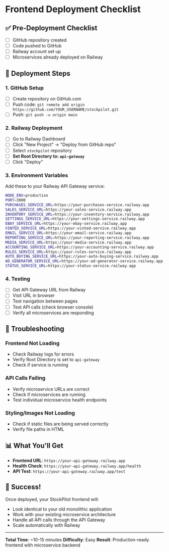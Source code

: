 # Frontend Deployment Checklist

## ✅ Pre-Deployment Checklist

- [ ] GitHub repository created
- [ ] Code pushed to GitHub
- [ ] Railway account set up
- [ ] Microservices already deployed on Railway

## 🚀 Deployment Steps

### 1. GitHub Setup
- [ ] Create repository on GitHub.com
- [ ] Push code: `git remote add origin https://github.com/YOUR_USERNAME/stockpilot.git`
- [ ] Push: `git push -u origin main`

### 2. Railway Deployment
- [ ] Go to Railway Dashboard
- [ ] Click "New Project" → "Deploy from GitHub repo"
- [ ] Select `stockpilot` repository
- [ ] **Set Root Directory to: `api-gateway`**
- [ ] Click "Deploy"

### 3. Environment Variables
Add these to your Railway API Gateway service:

```bash
NODE_ENV=production
PORT=3000
PURCHASES_SERVICE_URL=https://your-purchases-service.railway.app
SALES_SERVICE_URL=https://your-sales-service.railway.app
INVENTORY_SERVICE_URL=https://your-inventory-service.railway.app
SETTINGS_SERVICE_URL=https://your-settings-service.railway.app
EBAY_SERVICE_URL=https://your-ebay-service.railway.app
VINTED_SERVICE_URL=https://your-vinted-service.railway.app
EMAIL_SERVICE_URL=https://your-email-service.railway.app
REPORTING_SERVICE_URL=https://your-reporting-service.railway.app
MEDIA_SERVICE_URL=https://your-media-service.railway.app
ACCOUNTING_SERVICE_URL=https://your-accounting-service.railway.app
RULES_SERVICE_URL=https://your-rules-service.railway.app
AUTO_BUYING_SERVICE_URL=https://your-auto-buying-service.railway.app
AD_GENERATOR_SERVICE_URL=https://your-ad-generator-service.railway.app
STATUS_SERVICE_URL=https://your-status-service.railway.app
```

### 4. Testing
- [ ] Get API Gateway URL from Railway
- [ ] Visit URL in browser
- [ ] Test navigation between pages
- [ ] Test API calls (check browser console)
- [ ] Verify all microservices are responding

## 🔧 Troubleshooting

### Frontend Not Loading
- Check Railway logs for errors
- Verify Root Directory is set to `api-gateway`
- Check if service is running

### API Calls Failing
- Verify microservice URLs are correct
- Check if microservices are running
- Test individual microservice health endpoints

### Styling/Images Not Loading
- Check if static files are being served correctly
- Verify file paths in HTML

## 📊 What You'll Get

- **Frontend URL**: `https://your-api-gateway.railway.app`
- **Health Check**: `https://your-api-gateway.railway.app/health`
- **API Test**: `https://your-api-gateway.railway.app/test`

## 🎉 Success!

Once deployed, your StockPilot frontend will:
- Look identical to your old monolithic application
- Work with your existing microservice architecture
- Handle all API calls through the API Gateway
- Scale automatically with Railway

---

**Total Time**: ~10-15 minutes
**Difficulty**: Easy
**Result**: Production-ready frontend with microservice backend

